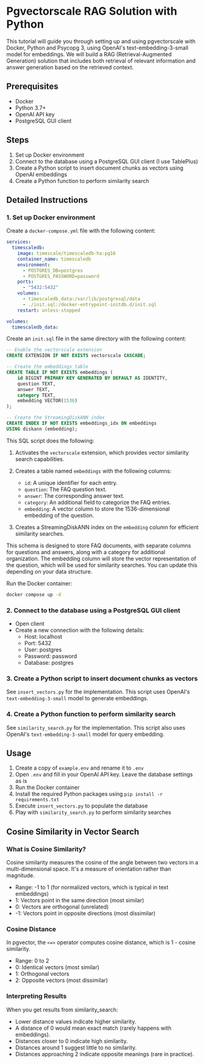 # Pgvectorscale RAG Solution with Python

This tutorial will guide you through setting up and using pgvectorscale with Docker, Python and Psycopg 3, using OpenAI's text-embedding-3-small model for embeddings. We will build a RAG (Retrieval-Augmented Generation) solution that includes both retrieval of relevant information and answer generation based on the retrieved context.

## Prerequisites

- Docker
- Python 3.7+
- OpenAI API key
- PostgreSQL GUI client

## Steps

1. Set up Docker environment
2. Connect to the database using a PostgreSQL GUI client (I use TablePlus)
3. Create a Python script to insert document chunks as vectors using OpenAI embeddings
4. Create a Python function to perform similarity search

## Detailed Instructions

### 1. Set up Docker environment

Create a `docker-compose.yml` file with the following content:

```yaml
services:
  timescaledb:
    image: timescale/timescaledb-ha:pg16
    container_name: timescaledb
    environment:
      - POSTGRES_DB=postgres
      - POSTGRES_PASSWORD=password
    ports:
      - "5432:5432"
    volumes:
      - timescaledb_data:/var/lib/postgresql/data
      - ./init.sql:/docker-entrypoint-initdb.d/init.sql
    restart: unless-stopped

volumes:
  timescaledb_data:
```

Create an `init.sql` file in the same directory with the following content:

```sql
-- Enable the vectorscale extension
CREATE EXTENSION IF NOT EXISTS vectorscale CASCADE;

-- Create the embeddings table
CREATE TABLE IF NOT EXISTS embeddings (
    id BIGINT PRIMARY KEY GENERATED BY DEFAULT AS IDENTITY,
    question TEXT,
    answer TEXT,
    category TEXT,
    embedding VECTOR(1536)
);

-- Create the StreamingDiskANN index
CREATE INDEX IF NOT EXISTS embeddings_idx ON embeddings
USING diskann (embedding);
```

This SQL script does the following:

1. Activates the `vectorscale` extension, which provides vector similarity search capabilities.

2. Creates a table named `embeddings` with the following columns:
   - `id`: A unique identifier for each entry.
   - `question`: The FAQ question text.
   - `answer`: The corresponding answer text.
   - `category`: An additional field to categorize the FAQ entries.
   - `embedding`: A vector column to store the 1536-dimensional embedding of the question.

3. Creates a StreamingDiskANN index on the `embedding` column for efficient similarity searches.

This schema is designed to store FAQ documents, with separate columns for questions and answers, along with a category for additional organization. The embedding column will store the vector representation of the question, which will be used for similarity searches. You can update this depending on your data structure.

Run the Docker container:

```bash
docker compose up -d
```

### 2. Connect to the database using a PostgreSQL GUI client

- Open client
- Create a new connection with the following details:
  - Host: localhost
  - Port: 5432
  - User: postgres
  - Password: password
  - Database: postgres

### 3. Create a Python script to insert document chunks as vectors

See `insert_vectors.py` for the implementation. This script uses OpenAI's `text-embedding-3-small` model to generate embeddings.

### 4. Create a Python function to perform similarity search

See `similarity_search.py` for the implementation. This script also uses OpenAI's `text-embedding-3-small` model for query embedding.

## Usage

1. Create a copy of `example.env` and rename it to `.env`
2. Open `.env` and fill in your OpenAI API key. Leave the database settings as is
3. Run the Docker container
4. Install the required Python packages using `pip install -r requirements.txt`
5. Execute `insert_vectors.py` to populate the database
6. Play with `similarity_search.py` to perform similarity searches

## Cosine Similarity in Vector Search

### What is Cosine Similarity?

Cosine similarity measures the cosine of the angle between two vectors in a multi-dimensional space. It's a measure of orientation rather than magnitude.

- Range: -1 to 1 (for normalized vectors, which is typical in text embeddings)
- 1: Vectors point in the same direction (most similar)
- 0: Vectors are orthogonal (unrelated)
- -1: Vectors point in opposite directions (most dissimilar)

### Cosine Distance

In pgvector, the `<=>` operator computes cosine distance, which is 1 - cosine similarity.

- Range: 0 to 2
- 0: Identical vectors (most similar)
- 1: Orthogonal vectors
- 2: Opposite vectors (most dissimilar)

### Interpreting Results

When you get results from similarity_search:

- Lower distance values indicate higher similarity.
- A distance of 0 would mean exact match (rarely happens with embeddings).
- Distances closer to 0 indicate high similarity.
- Distances around 1 suggest little to no similarity.
- Distances approaching 2 indicate opposite meanings (rare in practice).
